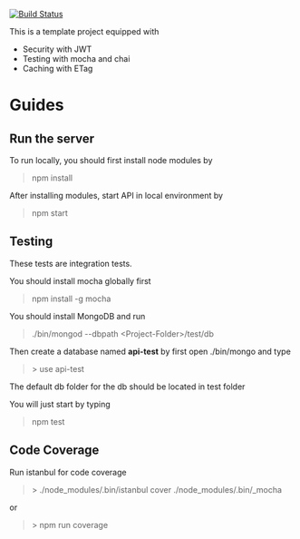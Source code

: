 [![Build Status](https://travis-ci.org/hhtopcu/secure-restful-api.svg?branch=master)](https://travis-ci.org/hhtopcu/secure-restful-api)

This is a template project equipped with

* Security with JWT
* Testing with mocha and chai
* Caching with ETag


# Guides

## Run the server

To run locally, you should first install node modules by

> npm install

After installing modules, start API in local environment by

> npm start


## Testing

These tests are integration tests.

You should install mocha globally first

> npm install -g mocha

You should install MongoDB and run

> ./bin/mongod --dbpath \<Project-Folder\>/test/db

Then create a database named **api-test** by first open ./bin/mongo and type

> \> use api-test

The default db folder for the db should be located in test folder

You will just start by typing

> npm test

## Code Coverage
Run istanbul for code coverage

> \> ./node_modules/.bin/istanbul cover ./node_modules/.bin/_mocha

or

> \> npm run coverage 
